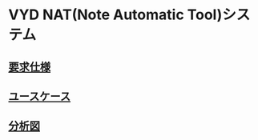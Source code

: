 # VYD NAT(Note Automatic Tool)システム 

## [要求仕様](requirements/README.md)

## [ユースケース](usecase/README.md)

## [分析図](figure)
